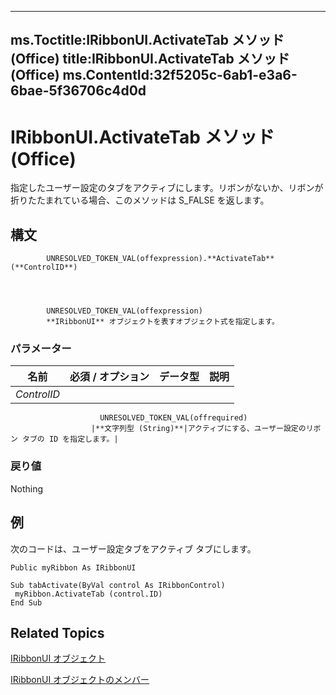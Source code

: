 

---
ms.Toctitle:IRibbonUI.ActivateTab メソッド (Office)
title:IRibbonUI.ActivateTab メソッド (Office)
ms.ContentId:32f5205c-6ab1-e3a6-6bae-5f36706c4d0d
---
# IRibbonUI.ActivateTab メソッド (Office)




指定したユーザー設定のタブをアクティブにします。リボンがないか、リボンが折りたたまれている場合、このメソッドは S_FALSE を返します。

## 構文

            UNRESOLVED_TOKEN_VAL(offexpression).**ActivateTab**(**ControlID**)




            UNRESOLVED_TOKEN_VAL(offexpression)
            **IRibbonUI** オブジェクトを表すオブジェクト式を指定します。

### パラメーター

|**名前**|**必須 / オプション**|**データ型**|**説明**|
|---|---|---|---|
|*ControlID*|
                        UNRESOLVED_TOKEN_VAL(offrequired)
                      |**文字列型 (String)**|アクティブにする、ユーザー設定のリボン タブの ID を指定します。|



### 戻り値
Nothing





## 例
次のコードは、ユーザー設定タブをアクティブ タブにします。

```vba
Public myRibbon As IRibbonUI 
 
Sub tabActivate(ByVal control As IRibbonControl) 
 myRibbon.ActivateTab (control.ID) 
End Sub
```




## Related Topics

[IRibbonUI オブジェクト](d323aa21-de74-e821-c914-db71ef3b9c5e.md)

[IRibbonUI オブジェクトのメンバー](c6f6ec3b-3132-da29-ea08-70f20923d013.md)




